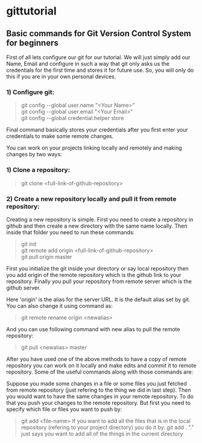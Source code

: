 # gittutorial

## Basic commands for Git Version Control System for beginners

First of all lets configure our git for our tutorial. We will just simply add our Name, Email and configure in such a way that git only asks us the credentials for the first time and stores it for future use. So, you will only do this if you are in your own personal devices.

### **1) Configure git**:
> git config --global user.name "&lt;Your Name&gt;"  
> git config --global user.email "&lt;Your Email&gt;"  
> git config --global credential.helper store

Final command basically stores your credentials after you first enter your credentials to make some remote changes.

You can work on your projects linking locally and remotely and making changes by two ways:

### **1) Clone a repository**:
> git clone &lt;full-link-of-github-repository&gt;

### **2) Create a new repository locally and pull it from remote repository**:
Creating a new repository is simple. First you need to create a repository in github and then create a new directory with the same name locally. Then inside that folder you need to run these commands:
> git init  
> git remote add origin &lt;full-link-of-github-repository&gt;  
> git pull origin master

First you initialize the git inside your directory or say local repository then you add origin of the remote repository which is the github link to your repository. Finally you pull your repository from remote server which is the github server.

Here 'origin' is the alias for the server URL. It is the default alias set by git. You can also change it using command as:
> git remote rename origin &lt;newalias&gt;

And you can use following command with new alias to pull the remote repository:
> git pull &lt;newalias&gt; master

After you have used one of the above methods to have a copy of remote repository you can work on it locally and make edits and commit it to remote repository. Some of the useful commands along with those commands are:

Suppose you made some changes in a file or some files you just fetched from remote repository (just refering to the thing we did in last step). Then you would want to have the same changes in your remote repository. To do that you push your changes to the remote repository.
But first you need to specify which file or files you want to push by:
> git add &lt;file-name&gt;
If you want to add all the files that is in the local repository (refering to your project directory) you do it by:
> git add .
"." just says you want to add all of the things in the current directory

